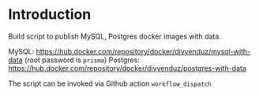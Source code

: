 # Introduction

Build script to publish MySQL, Postgres docker images with data.

MySQL: https://hub.docker.com/repository/docker/divyenduz/mysql-with-data (root password is `prisma`)
Postgres: https://hub.docker.com/repository/docker/divyenduz/postgres-with-data

The script can be invoked via Github action `workflow_dispatch`
